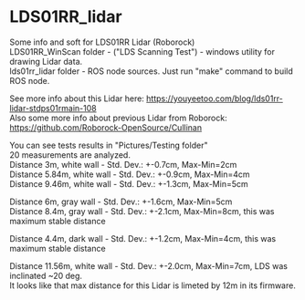 # LDS01RR_lidar
Some info and soft for LDS01RR Lidar (Roborock)  
LDS01RR_WinScan folder - ("LDS Scanning Test") - windows utility for drawing Lidar data.  
lds01rr_lidar folder - ROS node sources. Just run "make" command to build ROS node.  
  
See more info about this Lidar here: https://youyeetoo.com/blog/lds01rr-lidar-stdps01rmain-108  
Also some more info about previous Lidar from Roborock: https://github.com/Roborock-OpenSource/Cullinan  
  
You can see tests results in "Pictures/Testing folder"  
20 measurements are analyzed.  
Distance 3m, white wall - Std. Dev.: +-0.7cm, Max-Min=2cm  
Distance 5.84m, white wall - Std. Dev.: +-0.9cm, Max-Min=4cm  
Distance 9.46m, white wall - Std. Dev.: +-1.3cm, Max-Min=5cm  
  
Distance 6m, gray wall - Std. Dev.: +-1.6cm, Max-Min=5cm  
Distance 8.4m, gray wall - Std. Dev.: +-2.1cm, Max-Min=8cm, this was maximum stable distance  
  
Distance 4.4m, dark wall - Std. Dev.: +-1.2cm, Max-Min=4cm, this was maximum stable distance  
  
Distance 11.56m, white wall - Std. Dev.: +-2.0cm, Max-Min=7cm, LDS was inclinated ~20 deg.  
It looks like that max distance for this Lidar is limeted by 12m in its firmware.  

